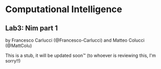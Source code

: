# Computational Intelligence

## Lab3: Nim part 1

by Francesco Carlucci (@Francesco-Carlucci) and Matteo Colucci (@MattColu)

This is a stub, it will be updated soon™
(to whoever is reviewing this, I'm sorry!!)
